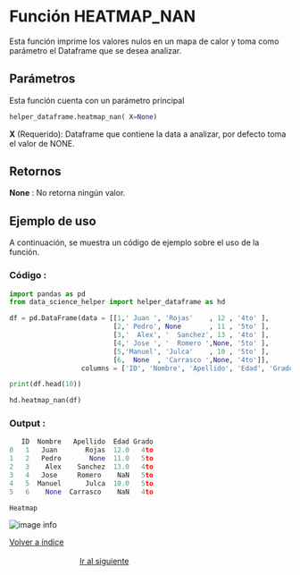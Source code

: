 Función **HEATMAP_NAN**
==============================
<p1>Esta función imprime los valores nulos en un mapa de calor y toma como parámetro el Dataframe que se desea analizar.</p1>

**<h2>Parámetros</h2>**
<p> Esta función cuenta con un parámetro principal</p>

```Python
helper_dataframe.heatmap_nan( X=None)
```

<p1><strong>X</strong> (Requerido): Dataframe que contiene la data a analizar, por defecto toma el valor de NONE.</p1>

**<h2>Retornos</h2>**

<p1><strong>None</strong> : No retorna ningún valor.</p1>
<p1> </p1>



**<h2>Ejemplo de uso</h2>**
<p1> A continuación, se muestra un código de ejemplo sobre el uso de la función.</p1>

**<h3>Código :</h3>**
```Python
import pandas as pd
from data_science_helper import helper_dataframe as hd

df = pd.DataFrame(data = [[1,' Juan ', 'Rojas'    , 12 , '4to' ],
                          [2,' Pedro', None       , 11 , '5to' ],
                          [3,'  Alex', '  Sanchez', 13 , '4to' ],
                          [4,' Jose ', '  Romero ',None, '5to' ],
                          [5,'Manuel', 'Julca'    , 10 , '5to' ],
                          [6,  None  , 'Carrasco ',None, '4to']], 
                  columns = ['ID', 'Nombre', 'Apellido', 'Edad', 'Grado'])

print(df.head(10))

hd.heatmap_nan(df)
```


**<h3>Output :</h3>**

```Python
   ID  Nombre   Apellido  Edad Grado
0   1   Juan       Rojas  12.0   4to
1   2   Pedro       None  11.0   5to
2   3    Alex    Sanchez  13.0   4to
3   4   Jose     Romero    NaN   5to
4   5  Manuel      Julca  10.0   5to
5   6    None  Carrasco    NaN   4to

Heatmap
```
![image info](src/helper_heatmap_nan_fig01.png)


[Volver a índice](../../docsPrincipal.md ) $~~~~~~~~~~~~~~~~~~~~~~~~~~~~~~~~~~~~~~~~~~~~~~~~~~~~~~~~~~~~~~~~~~~~~~~~~~~~~~~~~~~~~~~~~~~~~~~~~~~~~~~~~~~~~~~~~~~~~~~~~~~~~~~~~~~~~~~~~~~~~~~~~~~~~~~~~~~~~~~$ [Ir al siguiente](HELPER_DATAFRAME_igualar_columnas.md)
